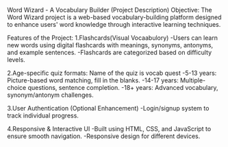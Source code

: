 Word Wizard - A Vocabulary Builder (Project Description)
Objective:
The Word Wizard project is a web-based vocabulary-building platform designed to enhance users' word knowledge through interactive learning techniques.

Features of the Project:
1.Flashcards(Visual Vocaabulory)
-Users can learn new words using digital flashcards with meanings, synonyms, antonyms, and example sentences.
-Flashcards are categorized based on difficulty levels.

2.Age-specific quiz formats:
Name of the quiz is vocab quest
-5-13 years: Picture-based word matching, fill in the blanks.
-14-17 years: Multiple-choice questions, sentence completion.
-18+ years: Advanced vocabulary, synonym/antonym challenges.

3.User Authentication (Optional Enhancement)
-Login/signup system to track individual progress.

4.Responsive & Interactive UI
-Built using HTML, CSS, and JavaScript to ensure smooth navigation.
-Responsive design for different devices.


